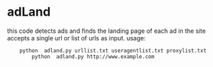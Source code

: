 # adLand
this code detects ads and finds the landing page of each ad in the site
accepts a single url or list of urls as input.
usage:

``` {r, engine='bash', count_lines}
	python  adland.py urllist.txt useragentlist.txt proxylist.txt
        python  adland.py http://www.example.com
```
